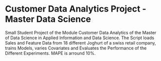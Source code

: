 # Customer Data Analytics Project - Master Data Science

Small Student Project of the Module Customer Data Analytics of the Master of Data Science in Applied Information and Data Science. 
The Script loads Sales and Feature Data from 18 different Joghurt of a swiss retail company, trains Models, varies Covariates and Evaluates the Performance of the Different Experiments. 
MAPE is arround 10%.
